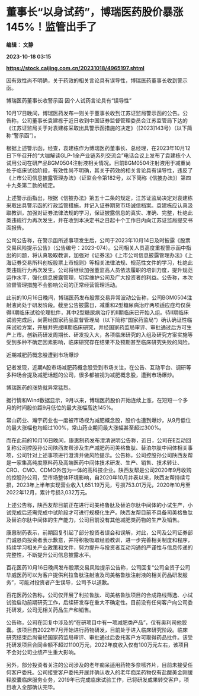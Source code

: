# 董事长“以身试药”，博瑞医药股价暴涨145%！监管出手了
**编辑： 文静**

**2023-10-18 03:15**

**https://stock.caijing.com.cn/20231018/4965197.shtml**

因有效性尚不明确，关于药效的相关言论具有误导性，博瑞医药董事长收到警示函。

博瑞医药董事长收警示函 因个人试药言论具有“误导性”

10月17日晚间，博瑞医药发布一则关于董事长收到江苏证监局警示函的公告。公告称，公司董事长袁建栋于近日收到中国证券监督管理委员会江苏监管局下达的《江苏证监局关于对袁建栋采取出具警示函措施的决定》（\[2023\]143号）（以下简称“警示函”）。

根据上述警示函，经查，袁建栋作为博瑞医药董事长、总经理，在2023年10月12日下午召开的“大咖解读GLP-1全产业链系列交流会”电话会议上发布了袁建栋个人试用公司在研产品BGM0504注射液相关情况。目前BGM0504注射液用于减重尚处于临床试验阶段，有效性尚不明确，其关于药效的相关言论具有误导性，违反了《上市公司信息披露管理办法》（证监会令第182号，以下简称《信披办法》）第四十九条第二款的规定。

上述警示函指出，根据《信披办法》第五十二条的规定，江苏证监局决定对袁建栋采取出具警示函的行政监管措施，并记入证券期货市场诚信档案。袁建栋应认真汲取教训，加强对证券法律法规的学习，保证披露信息的真实、准确、完整，杜绝此类违规行为再次发生，并在收到本决定书之日起十个工作日内向江苏证监局提交书面报告。

公司公告称，在警示函所述事项发生后，公司于2023年10月14日及时披露《股票交易风险提示公告》（公告编号：2023-074）。公司相关人员高度重视警示函中指出的问题，将认真吸取教训，加强对《证券法》《上市公司信息披露管理办法》《上海证券交易所科创板股票上市规则》等相关法律法规、规范性文件的学习，杜绝此类违规行为再次发生。公司将继续加强董监高人员依法履职的培训力度，提升规范运作水平，强化信息披露管理，切实维护公司及广大投资者的利益。公告称，本次监督管理措施不会影响公司的正常经营管理活动。

此前的10月16日晚间，博瑞医药发布股票交易异常波动公告称，公司BGM0504注射液尚处于研发阶段。截至公告披露日，减重和2型糖尿病治疗两项适应症均仅获得Ⅱ期临床试验伦理批件，其中2型糖尿病治疗的Ⅱ期临床已开始入组。待II期临床试验完成后，尚需经国家药品监督管理局（以下简称“国家药监局”）确认确证性临床试验方案，开展并完成III期临床研究，并经国家药监局审评、审批通过后方可生产上市。创新药研发周期长、研发投入大，各项临床研究的入组及研究方案实施等受到多种不确定因素影响，临床研究存在结果不及预期甚至临床研究失败的风险。

近期减肥药概念股遭到市场爆炒

记者发现，近期A股市场减肥药概念股受到市场关注，在公告、互动平台、调研等多种场合提及减肥话题的公司，很多都被视为减肥概念股，遭到市场爆炒。

博瑞医药的涨势就异常猛烈。

据行情和Wind数据显示，9月以来，博瑞医药股价开始连续上涨，在短短一个多月的时间股价距9月低位的最大涨幅高达145%。

常山药业、瀚宇药业也一度被市场视为减肥概念股，股价也遭到爆炒，从9月低位的最大涨幅也均超过100%，常山药业期间最大涨幅甚至超过300%。

而在此前的10月16日晚间，康惠制药发布澄清说明公告称，近日，公司在E互动回复称公司控股孙公司陕西友帮涉及生产减肥药司美格鲁肽、替泊尔肽中间体相关事项，公司针对上述事项进行澄清并做风险提示。公告称，公司控股孙公司陕西友帮是一家集高纯度原料药及高端医药中间体技术研发、生产、销售、技术转让、CRO、CMO、CDMO外包为一体的高科技企业。陕西友帮是公司2020年9月收购的控股孙公司，受市场整体环境影响，自2020年10月并表以来，陕西友帮持续亏损，2023年上半年实现营业收入1,651.19万元，亏损753.01万元，2020年10月至2022年12月，累计亏损3,032万元。

上述公告称，陕西友帮目前正在进行司美格鲁肽及替泊尔肽中间体的小试生产，小试完成后还需完成中试阶段才可进行规模化生产。陕西友帮目前不具备司美格鲁肽及替泊尔肽中间体的生产能力，公司目前没有其他减肥类药物的生产及销售。

康惠制药表示，前期回复引起了部分投资者误会和误解，对此，公司及公司证券部门诚恳向投资者表示歉意，并将积极吸取经验教训，进一步完善相关制度和程序，持续学习相关产业政策和文件，努力提升与投资者互动沟通的严谨性与信息传递的完整性，不断提升公司信息披露水平。

百花医药10月16日晚间发布股票交易风险提示公告称，公司回复“公司全资子公司华威医药可以为客户提供利拉鲁肽注射液及司美格鲁肽注射液的相关药品研发服务”，可能对投资者产生误导，公司予以道歉。

百花医药公告称，公司仅开展了利拉鲁肽、司美格鲁肽项目的合成路线筛选、小试试验启动前期研究工作，后续研发存在重大不确定性。目前没有任何客户向公司委托研发，公司无相关药品生产和销售。

公告称，公司在回复中涉及的“在研项目中有一项减肥类产品”，仅有奥利司他胶囊。该项目自2022年7月开始进行药物研发，目前处于进入临床研究阶段。临床研究结束后尚需经国家药监局审评、审批通过后委托客户方可取得药品批件。该受托研发项目合同金额不超过1100万元，2022年度收入仅有100万元左右，该项目不会对公司业绩产生重大影响。

另外，部分投资者关注的公司涉及的老年痴呆适用药物多奈哌齐片，目前未接受任何客户委托。公司接受客户委托开展并确认收入的老年痴呆药物仅有盐酸美金刚缓释胶囊临床服务业务，2019年已完成临床试验工作，已将研发成果转交客户，项目收入全部确认完毕。